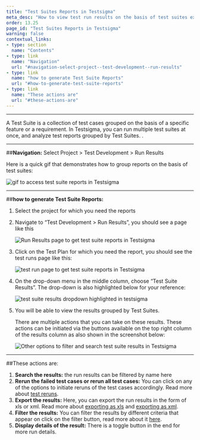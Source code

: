 ```yaml
---
title: "Test Suites Reports in Testsigma"
meta_desc: "How to view test run results on the basis of test suites executed in Testsigma."
order: 13.25
page_id: "Test Suites Reports in Testsigma"
warning: false
contextual_links:
- type: section
  name: "Contents"
- type: link
  name: "Navigation"
  url: "#navigation-select-project--test-development--run-results"
- type: link
  name: "how to generate Test Suite Reports"
  url: "#how-to-generate-test-suite-reports"
- type: link
  name: "These actions are"
  url: "#these-actions-are"
---
```


---

A Test Suite is a collection of test cases grouped on the basis of a specific feature or a requirement. In Testsigma, you can run multiple test suites at once, and analyze test reports grouped by Test Suites. . 

---
##**Navigation:** Select Project > Test Development > Run Results



Here is a quick gif that demonstrates how to group reports on the basis of test suites:

![gif to access test suite reports in Testsigma](https://docs.testsigma.com/images/test-suite-reports/gif-get-test-suite-reports-testsigma.gif)


---
##**how to generate Test Suite Reports:**

1. Select the project for which you need the reports
2. Navigate to “Test Development > Run Results”, you should see a page like this

   ![Run Results page to get test suite reports in Testsigma](https://s3.amazonaws.com/static-docs.testsigma.com/new_images/reports/runs/test-suite-reports/run-results-page-to-get-test-suite-reports-testsigma.png)

3. Click on the Test Plan for which you need the report, you should see the test runs page like this:

   ![test run page to get test suite reports in Testsigma](https://docs.testsigma.com/images/test-suite-reports/test-run-page-to-get-test-suite-reports-in-testsigma.png)

4. On the drop-down menu in the middle column, choose “Test Suite Results”. The drop-down is also highlighted below for your reference:

   ![test suite results dropdown highlighted in testsigma](https://docs.testsigma.com/images/test-suite-reports/test-suite-results-dropdown-highlighted-testsigma.png)

5. You will be able to view the results grouped by Test Suites.


   There are multiple actions that you can take on these results. These actions can be initiated via the buttons available on the top right column of the results column as also shown in the screenshot below:

   ![Other options to filter and search test suite results in Testsigma](https://docs.testsigma.com/images/test-suite-reports/test-suite-results-other-options-to-filter-search-testsigma.png)

---
##These actions are:
1. **Search the results:** the run results can be filtered by name here
2. **Rerun the failed test cases or rerun all test cases:** You can click on any of the options to initiate reruns of the test cases accordingly. Read more about [test reruns](https://testsigma.com/docs/reports/runs/rerun/).
3. **Export the results:** Here, you can export the run results in the form of xls or xml. Read more about [exporting as xls](https://testsigma.com/docs/reports/runs/export-report-xls/) and [exporting as xml](https://testsigma.com/docs/reports/runs/export-report-junit/).
4. **Filter the results:** You can filter the results by different criteria that appear on click on the filter button, read more about it [here](https://testsigma.com/docs/reports/runs/filter-custom-reports/).
5. **Display details of the result:** There is a toggle button in the end for more run details.
